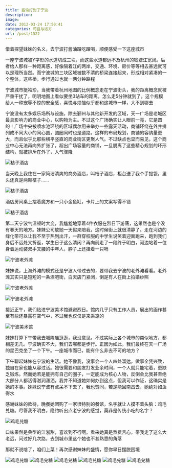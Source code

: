 ```yaml
---
title: 酱油打到了宁波
description: 
image: 
date: 2012-03-24 17:50:41
categories: 苟且与远方
url: /post/1522
---
```


借着探望妹妹的名义，去宁波打酱油蹭吃蹭喝，顺便感受一下这座城市

一座宁波城被Y字形的水道切成三块，而这些水道都远不及杭州的钱塘江宽阔。后者给人那样一种距离感，好像隔着江的两岸，交通、环境、房价等等相去甚远就可以是理所当然。而宁波城的三块区域被数不清的桥梁连接起来，形成相对紧凑的一个整体，这些桥，步行通过也就一两分钟路程

宁波城市挺袖珍，当我带着杭州地图的比例概念走在宁波街头，我的距离概念就被严重干扰了，明明地图上看似要坐3站车的距离，怎么走5分钟就到了。这个规模给人一种宠辱不惊的安全感，喜悦与烦恼似乎都和这城市一样，大不到哪去

宁波没有太多娱乐场所与设施，除去鄞州与其他新开发的区域，天一广场是老城区最具影响力的商业中心，以购物为主。不过这个广场确实让人眼前一亮，它是圆的！广场中央被喷水池环绕的区域偶尔用来举办一些露天活动，商铺环绕在外并排列成不同大小的同心圆，圆圈同时也是道路。这样的布局规划，商铺的容纳量更大，而且似乎比那些横平竖直的商业街区更聚人气。不过缺点也显而易见，这个商业中心无法再向外扩张了，超出广场容量的商铺，一旦脱离了这些精心规划的环形结构，就被排斥在外了，人气骤降

![](https://cdn.victor42.work/posts/2012-03/03-24/1.jpg "桔子酒店")

当天晚上我住在一家简洁清爽的商务酒店，叫桔子酒店，柜台送了我个手提袋，里头还真是两颗桔子……

![](https://cdn.victor42.work/posts/2012-03/03-24/2.jpg "桔子酒店")

酒店房间桌上摆着魔方和一只小金鱼缸，卡片上的文案写得不错

![](https://cdn.victor42.work/posts/2012-03/03-24/3.jpg "桔子酒店")

第二天宁波气温顿时大变，我尴尬地穿着4件衣服在烈日下游荡，这果然也是个没有春天的地方。妹妹公司放她一天假来陪我，这时候街上就很清静了。走在河边的绿化带可以让我不至于热到出汗，一群穿校服的中学生说笑着迎面跑来，跑到我们身后不远处又折返，学生日子这么清闲？再向前走了一段终于明白，河边站着一位身着运动装双手叉腰的中年人，脖子上还挂着一只哨

![](https://cdn.victor42.work/posts/2012-03/03-24/4.jpg "宁波老外滩")

妹妹说，上海外滩的模式还是宁波人带过去的，要带我去宁波的老外滩看看。老外滩其实只是短短的一条酒吧街，白天店门紧闭，倒是有人在街上拍婚纱照

![](https://cdn.victor42.work/posts/2012-03/03-24/5.jpg "宁波老外滩")

![](https://cdn.victor42.work/posts/2012-03/03-24/6.jpg "宁波老外滩")

接近正午，我们钻进宁波美术馆避避烈日。馆内几乎只有工作人员，展出的画作甚至有些还暴露在空气中，不过我也仅仅是来乘凉的

![](https://cdn.victor42.work/posts/2012-03/03-24/7.jpg "宁波美术馆")

妹妹打算下午带我去城隍庙逛逛，我没意见。不过实际上各个城市的类似地方，都相差无几。宁波确实不大，我们去哪都是步行。正因为如此，我们最终在天一广场的星巴克坐了一个下午。一座城市而已，能有什么非去不可的地方？

下午聊起妹妹在宁波的生活。她不像我，没事会一个人四处溜达，做事全凭兴致，独自在家也能从容过活。她很需要和朋友打发业余时间，一个人就只能宅着，更缺乏锻炼。然而她若是能拥有自己的圈子，一定能成为核心人物，反倒会比我甚至绝大部分人都活得滋润潇洒，我并不知道她如何办到这点，但我可以作证，这确实是她的本事。妹妹说宁波有点呆不下去了，我也赞同，若是能回南昌去，她绝对如鱼得水

感谢妹妹的款待，晚餐她团购了一家很特别的餐馆，名字就让人摸不着头脑：鸡毛兑糖。尽管我不明白，隐约听出点老宁波的感觉，莫非是传统小吃的名字？

![](https://cdn.victor42.work/posts/2012-03/03-24/8.jpg "鸡毛兑糖")

口味果然是典型的江浙甜，喜欢到不行啊。看来她真是煞费苦心，带我走了这么大老远，问过好几次路，去到城市里这个她也不甚熟悉的角落

那就不说啥了，咱们上菜！再次感谢妹妹的盛情，愿你早日摆脱困境

![](https://cdn.victor42.work/posts/2012-03/03-24/9.jpg "鸡毛兑糖") ![](https://cdn.victor42.work/posts/2012-03/03-24/10.jpg "鸡毛兑糖") ![](https://cdn.victor42.work/posts/2012-03/03-24/11.jpg "鸡毛兑糖") ![](https://cdn.victor42.work/posts/2012-03/03-24/12.jpg "鸡毛兑糖") ![](https://cdn.victor42.work/posts/2012-03/03-24/13.jpg "鸡毛兑糖") ![](https://cdn.victor42.work/posts/2012-03/03-24/14.jpg "鸡毛兑糖")